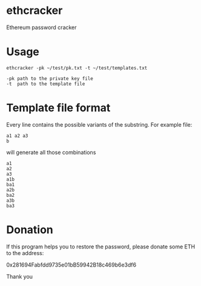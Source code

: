# ethcracker
Ethereum password cracker


# Usage 

    ethcracker -pk ~/test/pk.txt -t ~/test/templates.txt

    -pk path to the private key file
    -t  path to the template file

# Template file format

Every line contains the possible variants of the substring. For example file:

    a1 a2 a3
    b

will generate all those combinations

    a1
    a2
    a3
    a1b
    ba1
    a2b
    ba2
    a3b
    ba3

# Donation

If this program helps you to restore the password, please donate some ETH to the address:

 0x281694Fabfdd9735e01bB59942B18c469b6e3df6
 
 Thank you